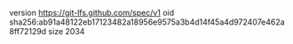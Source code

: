 version https://git-lfs.github.com/spec/v1
oid sha256:ab91a48122eb17123482a18956e9575a3b4d14f45a4d972407e462a8ff72129d
size 2034
